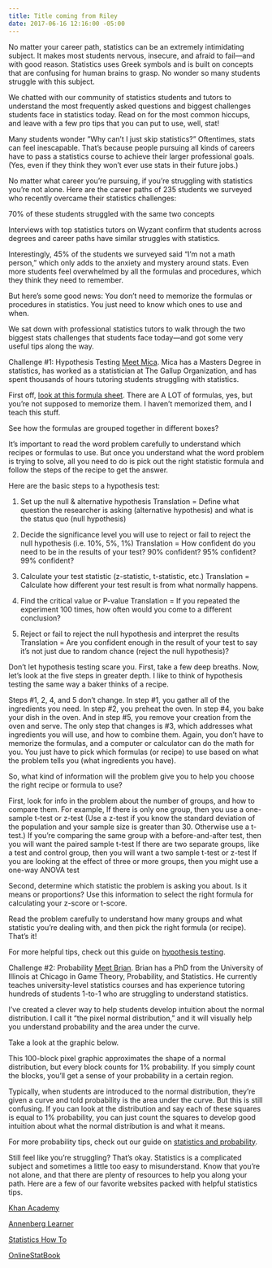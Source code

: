 ```yaml
---
title: Title coming from Riley
date: 2017-06-16 12:16:00 -05:00
---
```


No matter your career path, statistics can be an extremely intimidating subject. It makes most students nervous, insecure, and afraid to fail—and with good reason. Statistics uses Greek symbols and is built on concepts that are confusing for human brains to grasp. No wonder so many students struggle with this subject.
 
We chatted with our community of statistics students and tutors to understand the most frequently asked questions and biggest challenges students face in statistics today. Read on for the most common hiccups, and leave with a few pro tips that you can put to use, well, stat!
 
Many students wonder 
”Why can’t I just skip statistics?”
Oftentimes, stats can feel inescapable. That’s because people pursuing all kinds of careers have to pass a statistics course to achieve their larger professional goals. (Yes, even if they think they won’t ever use stats in their future jobs.) 
 
No matter what career you’re pursuing, if you’re struggling with statistics you’re not alone. Here are the career paths of 235 students we surveyed who recently overcame their statistics challenges: 
 

 
 
 
 
70% of these students struggled 
with the same two concepts
 
Interviews with top statistics tutors on Wyzant confirm that students across degrees and career paths have similar struggles with statistics.

 
Interestingly, 45% of the students we surveyed said “I’m not a math person,” which only adds to the anxiety and mystery around stats. Even more students feel overwhelmed by all the formulas and procedures, which they think they need to remember. 
 
But here’s some good news: You don’t need to memorize the formulas or procedures in statistics. You just need to know which ones to use and when. 
 
We sat down with professional statistics tutors to walk through the two biggest stats challenges that students face today—and got some very useful tips along the way. 
 
Challenge #1: Hypothesis Testing
[Meet Mica](https://www.wyzant.com/match/tutor/75474730/). Mica has a Masters Degree in statistics, has worked as a statistician at The Gallup Organization, and has spent thousands of hours tutoring students struggling with statistics.
 
First off, [look at this formula sheet](https://drive.google.com/file/d/0BwGwV23dlzDnSHJPN1pHLXU1Sm8/view). There are A LOT of formulas, yes, but you’re not supposed to memorize them. I haven’t memorized them, and I teach this stuff. 
 
See how the formulas are grouped together in different boxes?
 

It’s important to read the word problem carefully to understand which recipes or formulas to use. But once you understand what the word problem is trying to solve, all you need to do is pick out the right statistic formula and follow the steps of the recipe to get the answer.
 
Here are the basic steps to a hypothesis test: 
1) Set up the null & alternative hypothesis
Translation = Define what question the researcher is asking (alternative hypothesis) and what is the status quo (null hypothesis)
 
2) Decide the significance level you will use to reject or fail to reject the null hypothesis (i.e. 10%, 5%, 1%) 
Translation = How confident do you need to be in the results of your test? 90% confident? 95% confident? 99% confident?
 
3) Calculate your test statistic (z-statistic, t-statistic, etc.) 
Translation = Calculate how different your test result is from what normally happens.
 
4) Find the critical value or P-value 
Translation = If you repeated the experiment 100 times, how often would you come to a different conclusion?
 
5) Reject or fail to reject the null hypothesis and interpret the results
Translation = Are you confident enough in the result of your test to say it’s not just due to random chance (reject the null hypothesis)?              
 
Don’t let hypothesis testing scare you. First, take a few deep breaths. Now, let’s look at the five steps in greater depth. I like to think of hypothesis testing the same way a baker thinks of a recipe.
 
 

 
 
Steps #1, 2, 4, and 5 don’t change. In step #1, you gather all of the ingredients you need. In step #2, you preheat the oven. In step #4, you bake your dish in the oven. And in step #5, you remove your creation from the oven and serve. The only step that changes is #3, which addresses what ingredients you will use, and how to combine them. Again, you don’t have to memorize the formulas, and a computer or calculator can do the math for you. You just have to pick which formulas (or recipe) to use based on what the problem tells you (what ingredients you have).
 
So, what kind of information will the problem give you to help you choose the right recipe or formula to use? 
 
First, look for info in the problem about the number of groups, and how to compare them. For example,
If there is only one group, then you use a one-sample t-test or z-test (Use a z-test if you know the standard deviation of the population and your sample size is greater than 30. Otherwise use a t-test.) 
If you’re comparing the same group with a before-and-after test, then you will want the paired sample t-test
If there are two separate groups, like a test and control group, then you will want a two sample t-test or z-test
If you are looking at the effect of three or more groups, then you might use a one-way ANOVA test
 
Second, determine which statistic the problem is asking you about. Is it means or proportions? Use this information to select the right formula for calculating your z-score or t-score.
 
Read the problem carefully to understand how many groups and what statistic you’re dealing with, and then pick the right formula (or recipe). That’s it! 
 
For more helpful tips, check out this guide on [hypothesis testing](https://www.wyzant.com/resources/lessons/math/statistics_and_probability/hypothesis_testing).
 
Challenge #2: Probability
[Meet Brian](https://www.wyzant.com/match/tutor/78150040). Brian has a PhD from the University of Illinois at Chicago in Game Theory, Probability, and Statistics. He currently teaches university-level statistics courses and has experience tutoring hundreds of students 1-to-1 who are struggling to understand statistics. 
 

I’ve created a clever way to help students develop intuition about the normal distribution. I call it “the pixel normal distribution,” and it will visually help you understand probability and the area under the curve.
 
Take a look at the graphic below. 

This 100-block pixel graphic approximates the shape of a normal distribution, but every block counts for 1% probability. If you simply count the blocks, you’ll get a sense of your probability in a certain region. 
 
Typically, when students are introduced to the normal distribution, they’re given a curve and told probability is the area under the curve. But this is still confusing. If you can look at the distribution and say each of these squares is equal to 1% probability, you can just count the squares to develop good intuition about what the normal distribution is and what it means.
 
For more probability tips, check out our guide on [statistics and probability](https://www.wyzant.com/resources/lessons/math/statistics_and_probability).
 
Still feel like you’re struggling? 
That’s okay. Statistics is a complicated subject and sometimes a little too easy to misunderstand. Know that you’re not alone, and that there are plenty of resources to help you along your path. Here are a few of our favorite websites packed with helpful statistics tips.  
 
[Khan Academy](www.khanacademy.org/math/statistics-probability) 

[Annenberg Learner](www.learner.org/courses/againstallodds/index.html)

[Statistics How To](www.statisticshowto.com/probability-and-statistics/)

[OnlineStatBook](www.onlinestatbook.com/) 